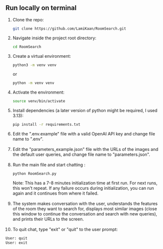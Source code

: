 ## Run locally on terminal

1. Clone the repo:
   ```bash
   git clone https://github.com/LamiKaan/RoomSearch.git
   ```
2. Navigate inside the project root directory:
   ```bash
   cd RoomSearch
   ```
3. Create a virtual environment:
   ```bash
   python3 -m venv venv
   ```
   or
   ```bash
   python -m venv venv
   ```
4. Activate the environment:
   ```bash
   source venv/bin/activate
   ```
5. Install dependencies (a later version of python might be required, I used 3.13):
   ```bash
   pip install -r requirements.txt
   ```
6. Edit the ".env.example" file with a valid OpenAI API key and change file name to ".env".
   <br>
   <br>
7. Edit the "parameters_example.json" file with the URLs of the images and the default user queries, and change file name to "parameters.json".
   <br>
   <br>
8. Run the main file and start chatting :
   ```bash
   python RoomSearch.py
   ```
   Note: This has a 7-8 minutes initialization time at first run. For next runs, this won't repeat. If any failure occurs during initialization, you can run again and it continues from where it failed.
   <br>
   <br>
9. The system makes conversation with the user, understands the features of the room they want to search for, displays most similar images (close this window to continue the conversation and search with new queries), and prints their URLs to the screen.
   <br>
   <br>
10. To quit chat, type "exit" or "quit" to the user prompt:
   ```bash
   User: quit
   User: exit
   ```

